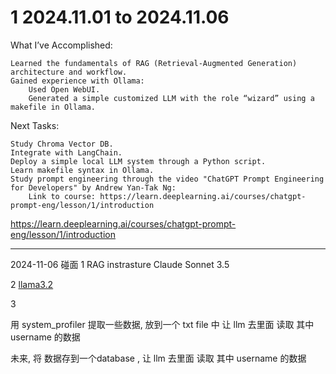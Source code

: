 

# 1 2024.11.01 to 2024.11.06 

What I’ve Accomplished:

    Learned the fundamentals of RAG (Retrieval-Augmented Generation) architecture and workflow.
    Gained experience with Ollama:
        Used Open WebUI.
        Generated a simple customized LLM with the role “wizard” using a makefile in Ollama.

Next Tasks:

    Study Chroma Vector DB.
    Integrate with LangChain.
    Deploy a simple local LLM system through a Python script.
    Learn makefile syntax in Ollama.
    Study prompt engineering through the video "ChatGPT Prompt Engineering for Developers" by Andrew Yan-Tak Ng:
        Link to course: https://learn.deeplearning.ai/courses/chatgpt-prompt-eng/lesson/1/introduction 

https://learn.deeplearning.ai/courses/chatgpt-prompt-eng/lesson/1/introduction


---
2024-11-06 碰面 
1
RAG instrasture 
Claude Sonnet 3.5

2 
[llama3.2](https://ollama.com/library/llama3.2)


3


用 system_profiler 提取一些数据, 放到一个 txt file 中 
让 llm 去里面 读取 其中 username 的数据 

未来, 将 数据存到一个database , 让 llm 去里面 读取 其中 username 的数据 


